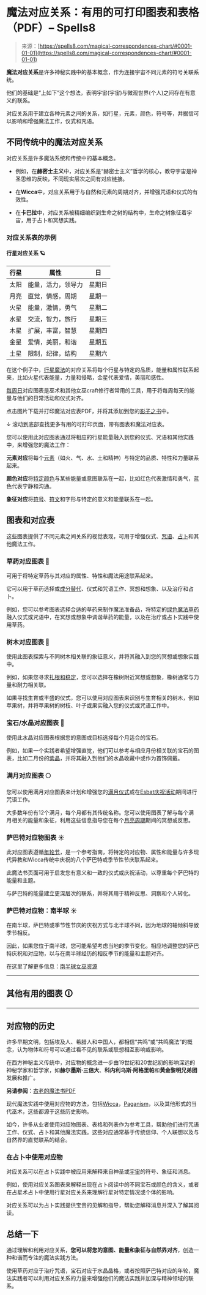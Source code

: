 <!--yml

category: 未分类

日期：2024-06-12 20:02:54

-->

# 魔法对应关系：有用的可打印图表和表格（PDF）– Spells8

> 来源：[https://spells8.com/magical-correspondences-chart/#0001-01-01](https://spells8.com/magical-correspondences-chart/#0001-01-01)

**魔法对应关系**是许多神秘实践中的基本概念，作为连接宇宙不同元素的符号关联系统。

他们的基础是“上如下”这个想法，表明宇宙(宇宙)与微观世界(个人)之间存在有意义的联系。

对应关系用于建立各种元素之间的关系，如行星，元素，颜色，符号等，并据信可以影响和增强魔法工作，仪式和咒语。

## 不同传统中的魔法对应关系

对应关系是许多魔法系统和传统中的基本概念。

+   例如，在**赫密士主义**中，对应关系是“赫密士主义”哲学的核心，教导宇宙是神圣思维的反映，不同现实层次之间有对应链接。

+   在**Wicca**中，对应关系用于与自然和元素的周期对齐，并增强咒语和仪式的有效性。

+   在**卡巴拉**中，对应关系被精细编织到生命之树的结构中，生命之树象征着宇宙，用于占卜和冥想实践。

### 对应关系表的示例

#### 行星对应关系 🪐

| 行星 | 属性 | 日 |
| --- | --- | --- |
| 太阳 | 能量，活力，领导力 | 星期日 |
| 月亮 | 直觉，情感，周期 | 星期一 |
| 火星 | 能量，激情，勇气 | 星期二 |
| 水星 | 交流，智力，旅行 | 星期三 |
| 木星 | 扩展，丰富，智慧 | 星期四 |
| 金星 | 爱情，美丽，和谐 | 星期五 |
| 土星 | 限制，纪律，结构 | 星期六 |

在这个例子中，[行星魔法](https://forum.spells8.com/t/planetary-magic-ruling-forces-uses-correspondences/7739)的对应关系将每个行星与特定的品质，能量和属性联系起来，比如火星代表能量，力量和侵略，金星代表爱情，美丽和感性。

[每周日](https://spells8.com/7-magickal-days-week/)对应图表是巫术和其他女巫craft修行者常用的工具，用于将每周每天的能量与他们的日常活动和仪式对齐。

点击图片下载并打印魔法对应表PDF，并将其添加到您的[影子之书](https://spells8.com/start-book-of-shadows/)中。

↓ 滚动到底部查找更多有用的可打印页面，带有图表和魔法对应表。

您可以使用此对应图表通过将相应的行星能量融入到您的仪式、咒语和其他实践中，来增强您的魔法工作：

**元素对应**将每个[元素](https://spells8.com/four-directions-elemental-beings/)（如火、气、水、土和精神）与特定的品质、特性和力量联系起来。

**颜色对应**将[特定颜色](https://spells8.com/candle-colors-and-their-meanings/)与某些能量或意图联系在一起，比如红色代表激情和勇气，蓝色代表宁静和沟通。

**象征对应**将[符号](https://spells8.com/10-magical-symbols/)、[符文](https://spells8.com/sigil-making-101/)和字形与特定的意义和能量联系在一起。

## 图表和对应表

这些图表提供了不同元素之间关系的视觉表现，可用于增强仪式、[咒语](https://spells8.com/all-spells/)、[占卜](https://spells8.com/divination-methods/)和其他魔法工作。

### 草药对应图表 🌿

可用于将特定草药与其对应的属性、特性和魔法用途联系起来。

它可以用于草药选择或[成分替代](https://spells8.com/herbs-substitutions-witchcraft/)、仪式和咒语工作、冥想和想象、以及治疗和占卜。

例如，您可以参考图表选择合适的草药来制作魔法准备品，将特定的[绿色魔法草药](https://spells8.com/courses/green-witchcraft-course/)融入仪式或咒语中，在冥想或想象中调谐草药的能量，以及在治疗或占卜实践中使用草药。

### 树木对应图表 🌲

使用此图表探索与不同树木相关联的象征意义，并将其融入到您的冥想或想象实践中。

例如，如果您寻求[扎根和稳定](https://spells8.com/earth-magick-spiritual-growing/)，您可以选择在橡树附近冥想或想象，橡树通常与力量和耐力相关联。

如果寻找生育或丰盛的仪式，您可以使用对应图表来识别与生育相关的树木，例如苹果树，并将苹果树的树枝、叶子或果实融入您的仪式或咒语工作中。

### 宝石/水晶对应图表 💎

使用此水晶对应图表根据您的意图或目标选择每个月适合的宝石。

例如，如果一个实践者希望增强直觉，他们可以参考与相应月份相关联的宝石的图表，比如二月份的[紫晶](https://spells8.com/amethyst-crystal-activation/)，并将其融入到他们的水晶收藏中或作为首饰佩戴。

### 满月对应图表 🌕

您可以使用满月对应图表来计划和增强您的[满月仪式](https://spells8.com/full-moon-spells/)或在[Esbat庆祝活动](https://spells8.com/esbat-wiccan-ritual/)期间进行咒语工作。

大多数年份有12个满月，每个月都有其传统名称。您可以使用图表了解与每个满月相关的能量和象征，利用这些信息指导您在每个[月亮周期](https://spells8.com/moon-magick/)期间的冥想或反思。

### 萨巴特对应物图表 ☀️

此对应图表遵循[年轮节](https://spells8.com/wheel-of-the-year-sabbats/)，是一个参考指南，将特定的对应物、属性和能量与许多现代异教和Wicca传统中庆祝的八个萨巴特或季节性节庆联系起来。

此魔法书页面可用于启发您有意义和一致的仪式或庆祝活动，以尊重每个萨巴特的能量和主题。

与萨巴特的能量建立更深层次的联系，并将其用于精神反思、洞察和个人转化。

### 萨巴特对应物：南半球 ☀️

在南半球，萨巴特或季节性节庆的庆祝方式与北半球不同，因为地球的轴倾斜导致季节相反。

因此，如果您位于南半球，您可能希望考虑当地的季节变化。相应地调整您的萨巴特庆祝和对应物，以与在南半球经历的相反季节的能量和主题对齐。

在这里了解更多信息：[南半球女巫资源](https://spells8.com/southern-hemisphere-pagan/)

* * *

## 其他有用的图表 🛈

* * *

## 对应物的历史

许多早期文明，包括埃及人、希腊人和中国人，都相信“共鸣”或“共鸣魔法”的概念，认为物体和符号可以通过看不见的联系或联想相互影响或影响。

在西方神秘主义传统中，对应物的概念进一步由19世纪和20世纪初的影响深远的神秘学家和哲学家，如**赫尔墨斯·三倍大**、**科内利乌斯·阿格里帕**和**黄金黎明兄弟团**发展和推广。

**另请参阅**：[古老的魔法书PDF](https://spells8.com/ancient-grimoires-pdf/)

现代魔法实践中使用对应物的方法，包括[Wicca](https://spells8.com/topic/the-wiccan-way/)，[Paganism](https://spells8.com/pagan-animism/)，以及其他形式的当代巫术，这些都源于这些历史影响。

如今，许多从业者使用对应物图表、表格和列表作为参考工具，帮助他们进行咒语工作、仪式、占卜和其他魔法实践。这些对应通常基于传统信仰、个人联想以及与自然界的直觉联系的结合。

### 在占卜中使用对应物

对应关系可以在占卜实践中被应用来解释来自神圣或[宇宙](https://spells8.com/connect-with-the-universe/)的符号、象征和消息。

例如，使用对应关系图表来解释出现在占卜阅读中的不同宝石或颜色的含义，或者在占星术占卜中使用行星对应关系来理解行星对特定情况或个体的影响。

对应关系可以为占卜实践提供宝贵的见解和指导，帮助您解释消息并深入了解其阅读。

## 总结一下

通过理解和利用对应关系，**您可以将您的意图、能量和象征与自然界对齐**，创造一种和谐而专注的魔法实践方法。

使用草药对应于治疗咒语，宝石对应于水晶晶格，或者按照萨巴特对应的年轮，魔法实践者可以利用对应关系的力量来增强他们的魔法实践并加深与精神领域的联系。
